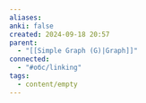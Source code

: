 ```yaml
---
aliases: 
anki: false
created: 2024-09-18 20:57
parent:
  - "[[Simple Graph (G)|Graph]]"
connected:
  - "#обс/linking"
tags:
  - content/empty
---
```

